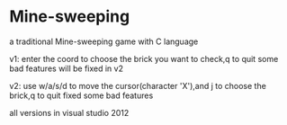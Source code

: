 # Mine-sweeping
a traditional Mine-sweeping game with C language

v1:
enter the coord to choose the brick you want to check,q to quit
some bad features will be fixed in v2

v2:
use w/a/s/d to move the cursor(character 'X'),and j to choose the brick,q to quit
fixed some bad features

all versions in visual studio 2012
